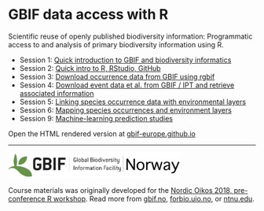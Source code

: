 

# GBIF data access with R

Scientific reuse of openly published biodiversity information: Programmatic access to and analysis of primary biodiversity information using R.

* Session 1: [Quick introduction to GBIF and biodiversity informatics](s1_gbif_intro)
* Session 2: [Quick intro to R, RStudio, GitHub](s2_r_intro)
* Session 3: [Download occurrence data from GBIF using rgbif](s3_gbif_demo)
* Session 4: [Download event data et al. from GBIF / IPT and retrieve associated information](s4_event_core)
* Session 5: [Linking species occurrence data with environmental layers](s5_environment)
* Session 6: [Mapping species occurrences and environment layers](s6_mapping)
* Session 9: [Machine-learning prediction studies](s9_ml_prediction)

Open the HTML rendered version at [gbif-europe.github.io](https://gbif-europe.github.io/nordic_oikos_2018_r)

***

![](./demo_data/gbif-norway-full.png "GBIF-Norway-Banner")

<!-- ![](./demo_data/NSO_2018_GBIF_NO.png "NSO 2018") -->

Course materials was originally developed for the [Nordic Oikos 2018, pre-conference R workshop](./README-2018.md). Read more from
[gbif.no](https://www.gbif.no/events/2018/Nordic-Oikos-2018-R-workshop.html), 
[forbio.uio.no](https://www.forbio.uio.no/events/courses/2018/GBIF_R.html), or
[ntnu.edu](https://www.ntnu.edu/web/oikos2018/workshops).
